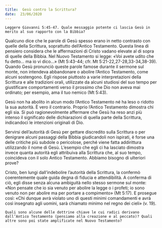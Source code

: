 ```yaml
---
title:  Gesù contro la Scrittura?
date:  23/06/2020
---
```


`Leggere Giovanni 5:45-47. Quale messaggio potente ci lascia Gesù in merito al suo rapporto con la Bibbia?`

Qualcuno dice che le parole di Gesù spesso erano in netto contrasto con quelle della Scrittura, soprattutto dell’Antico Testamento. Questa linea di pensiero considera che le affermazioni di Cristo vadano elevate al di sopra di quelle della Bibbia. Nel Nuovo Testamento si legge: «Voi avete udito che fu detto… ma io vi dico…» (Mt 5:43-44; cfr. Mt 5:21-22,27-28,33-34,38-39). Quando Gesù pronunciò queste parole famose durante il sermone sul monte, non intendeva abbandonare o abolire l’Antico Testamento, come alcuni sostengono. Egli rispose piuttosto a varie interpretazioni della Scrittura e alle tradizioni orali, utilizzate da alcuni studiosi del suo tempo per giustificare comportamenti verso il prossimo che Dio non aveva mai ordinato; per esempio, ama il tuo nemico (Mt 5:43).

Gesù non ha abolito in alcun modo l’Antico Testamento né ha leso o ridotto la sua autorità. È vero il contrario. Proprio l’Antico Testamento dimostra chi egli sia. Si può ragionevolmente affermare che Gesù ha reso anzi più intenso il significato delle dichiarazioni di quella parte della Scrittura, indicandoci le intenzioni originali di Dio.

Servirsi dell’autorità di Gesù per gettare discredito sulla Scrittura o per denigrare alcuni passaggi della Bibbia giudicandoli non ispirati, è forse una delle critiche più subdole o pericolose, perché viene fatta addirittura utilizzando il nome di Gesù. L’esempio che egli ci ha lasciato dimostra invece quanta autorità egli attribuiva alla Scrittura che, al suo tempo, coincideva con il solo Antico Testamento. Abbiamo bisogno di ulteriori prove?

Cristo, ben lungi dall’indebolire l’autorità della Scrittura, la confermò coerentemente quale guida degna di fiducia e attendibilità. A conferma di ciò, egli disse senza alcuna ambiguità nello stesso sermone sul monte: «Non pensate che io sia venuto per abolire la legge o i profeti; io sono venuto non per abolire ma per portare a compimento» (Mt 5:17). E prosegue così: «Chi dunque avrà violato uno di questi minimi comandamenti e avrà così insegnato agli uomini, sarà chiamato minimo nel regno dei cieli» (v. 19).

`Quali sono alcune delle dottrine chiave le cui radici derivano dall’Antico Testamento (pensiamo alla creazione e al peccato)? Quali altre sono poi state amplificate nel Nuovo Testamento?`